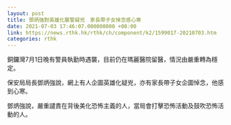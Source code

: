 ```yaml
---
layout: post
title: 鄧炳強對英雄化襲警疑兇　家長帶子女悼念感心寒
date: 2021-07-03 17:46:07.000000000 +08:00
link: https://news.rthk.hk/rthk/ch/component/k2/1599017-20210703.htm
categories: rthk
---
```


銅鑼灣7月1日晚有警員執勤時遇襲，目前仍在瑪麗醫院留醫，情況由嚴重轉為穩定。

保安局局長鄧炳強說，網上有人企圖英雄化疑兇，亦有家長帶子女企圖悼念，他感到心寒。

鄧炳強說，嚴重譴責在背後美化恐怖主義的人，當局會打擊恐怖活動及鼓吹恐怖活動的人。
